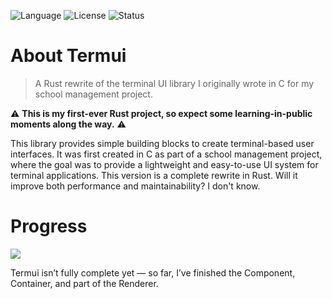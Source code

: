 ![Language](https://img.shields.io/badge/language-Rust-orange?logo=rust)
![License](https://img.shields.io/badge/license-MIT-blue)
![Status](https://img.shields.io/badge/status-WIP-yellow)

# About Termui

> A Rust rewrite of the terminal UI library I originally wrote in C for my school management project.

⚠️ **This is my first-ever Rust project, so expect some learning-in-public moments along the way.** ⚠️

This library provides simple building blocks to create terminal-based user interfaces. It was first created in C as part of a school management project, where the goal was to provide a lightweight and easy-to-use UI system for terminal applications. This version is a complete rewrite in Rust. Will it improve both performance and maintainability? I don't know.

# Progress 
![](https://geps.dev/progress/10)

Termui isn’t fully complete yet — so far, I’ve finished the Component, Container, and part of the Renderer.
